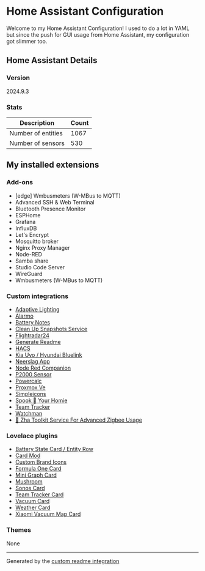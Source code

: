 # Home Assistant Configuration

Welcome to my Home Assistant Configuration!
I used to do a lot in YAML but since the push for GUI usage from Home Assistant, my configuration got slimmer too.

## Home Assistant Details

### Version

2024.9.3

### Stats

Description | Count
-- | --
Number of entities | 1067
Number of sensors | 530

## My installed extensions

### Add-ons
- [edge] Wmbusmeters (W-MBus to MQTT)
- Advanced SSH & Web Terminal
- Bluetooth Presence Monitor
- ESPHome
- Grafana
- InfluxDB
- Let's Encrypt
- Mosquitto broker
- Nginx Proxy Manager
- Node-RED
- Samba share
- Studio Code Server
- WireGuard
- Wmbusmeters (W-MBus to MQTT)

### Custom integrations
- [Adaptive Lighting](https://github.com/basnijholt/adaptive-lighting)
- [Alarmo](https://github.com/nielsfaber/alarmo)
- [Battery Notes](https://github.com/andrew-codechimp/HA-Battery-Notes)
- [Clean Up Snapshots Service](https://github.com/tmonck/clean_up_snapshots)
- [Flightradar24](https://github.com/AlexandrErohin/home-assistant-flightradar24)
- [Generate Readme](https://github.com/custom-components/readme)
- [HACS](https://github.com/hacs/integration)
- [Kia Uvo / Hyundai Bluelink](https://github.com/Hyundai-Kia-Connect/kia_uvo)
- [Neerslag App](https://github.com/aex351/home-assistant-neerslag-app)
- [Node Red Companion](https://github.com/zachowj/hass-node-red)
- [P2000 Sensor](https://github.com/cyberjunky/home-assistant-p2000)
- [Powercalc](https://github.com/bramstroker/homeassistant-powercalc)
- [Proxmox Ve](https://github.com/dougiteixeira/proxmoxve)
- [Simpleicons](https://github.com/vigonotion/hass-simpleicons)
- [Spook 👻 Your Homie](https://github.com/frenck/spook)
- [Team Tracker](https://github.com/vasqued2/ha-teamtracker)
- [Watchman](https://github.com/dummylabs/thewatchman)
- [🧰 Zha Toolkit   Service For Advanced Zigbee Usage](https://github.com/mdeweerd/zha-toolkit)

### Lovelace plugins
- [Battery State Card / Entity Row](https://github.com/maxwroc/battery-state-card)
- [Card Mod](https://github.com/thomasloven/lovelace-card-mod)
- [Custom Brand Icons](https://github.com/elax46/custom-brand-icons)
- [Formula One Card](https://github.com/marcokreeft87/formulaone-card)
- [Mini Graph Card](https://github.com/kalkih/mini-graph-card)
- [Mushroom](https://github.com/piitaya/lovelace-mushroom)
- [Sonos Card](https://github.com/punxaphil/custom-sonos-card)
- [Team Tracker Card](https://github.com/vasqued2/ha-teamtracker-card)
- [Vacuum Card](https://github.com/denysdovhan/vacuum-card)
- [Weather Card](https://github.com/bramkragten/weather-card)
- [Xiaomi Vacuum Map Card](https://github.com/PiotrMachowski/lovelace-xiaomi-vacuum-map-card)

### Themes
None

***

Generated by the [custom readme integration](https://github.com/custom-components/readme)
